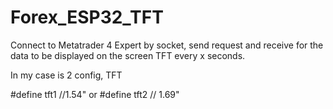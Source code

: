 # Forex_ESP32_TFT

Connect to Metatrader 4 Expert by socket, send request and receive for the data to be displayed on the screen TFT every x seconds. 

In my case is 2 config, TFT

#define tft1 //1.54"
or
#define tft2 // 1.69" 
